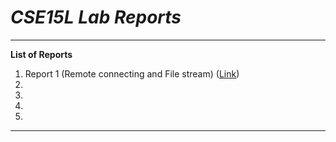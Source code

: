 *CSE15L Lab Reports*
========
---

**List of Reports**

1. Report 1 (Remote connecting and File stream) ([Link](https://l1zhuo.github.io/cse15l-lab-reports/labReport1))
2.
3.
4.
5.

---
